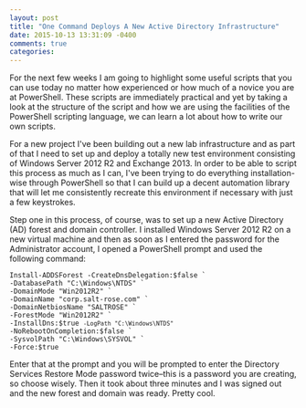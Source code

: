 ```yaml
---
layout: post
title: "One Command Deploys A New Active Directory Infrastructure"
date: 2015-10-13 13:31:09 -0400
comments: true
categories: 
---
```

For the next few weeks I am going to highlight some useful scripts that you can use today no matter how experienced or how much of a novice you are at PowerShell. These scripts are immediately practical and yet by taking a look at the structure of the script and how we are using the facilities of the PowerShell scripting language, we can learn a lot about how to write our own scripts.

For a new project I've been building out a new lab infrastructure and as part of that I need to set up and deploy a totally new test environment consisting of Windows Server 2012 R2 and Exchange 2013. In order to be able to script this process as much as I can, I've been trying to do everything installation-wise through PowerShell so that I can build up a decent automation library that will let me consistently recreate this environment if necessary with just a few keystrokes.

Step one in this process, of course, was to set up a new Active Directory (AD) forest and domain controller. I installed Windows Server 2012 R2 on a new virtual machine and then as soon as I entered the password for the Administrator account, I opened a PowerShell prompt and used the following command:

<code>Install-ADDSForest
-CreateDnsDelegation:$false `
-DatabasePath "C:\Windows\NTDS" `
-DomainMode "Win2012R2" `
-DomainName "corp.salt-rose.com" `
-DomainNetbiosName "SALTROSE" `
-ForestMode "Win2012R2" `
-InstallDns:$true `
-LogPath "C:\Windows\NTDS" `
-NoRebootOnCompletion:$false `
-SysvolPath "C:\Windows\SYSVOL" `
-Force:$true</code>

Enter that at the prompt and you will be prompted to enter the Directory Services Restore Mode password twice–this is a password you are creating, so choose wisely. Then it took about three minutes and I was signed out and the new forest and domain was ready. Pretty cool.